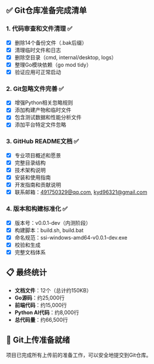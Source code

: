 ## ✅ Git仓库准备完成清单

### 1. 代码审查和文件清理 ✅
- [x] 删除14个备份文件（.bak后缀）
- [x] 清理临时文件和日志
- [x] 删除空目录（cmd, internal/desktop, logs）
- [x] 整理Go模块依赖（go mod tidy）
- [x] 验证应用可正常启动

### 2. Git忽略文件完善 ✅
- [x] 增强Python相关忽略规则
- [x] 添加构建产物和临时文件
- [x] 包含测试数据和性能分析文件
- [x] 添加平台特定文件忽略

### 3. GitHub README文档 ✅
- [x] 专业项目概述和愿景
- [x] 完整目录结构
- [x] 技术架构说明
- [x] 安装和使用指南
- [x] 开发指南和贡献说明
- [x] 联系邮箱：491750329@qq.com, kyd96321@gmail.com

### 4. 版本和构建标准化 ✅
- [x] 版本号：v0.0.1-dev（内测阶段）
- [x] 构建脚本：build.sh, build.bat
- [x] 命名规范：ssi-windows-amd64-v0.0.1-dev.exe
- [x] 校验和生成
- [x] 完整文档体系

## 📋 最终统计
- **文档文件**：12个（总计约150KB）
- **Go源码**：约25,000行
- **前端代码**：约15,000行
- **Python AI代码**：约8,000行
- **总代码量**：约66,500行

## 🚀 Git上传准备就绪
项目已完成所有上传前的准备工作，可以安全地提交到Git仓库。
